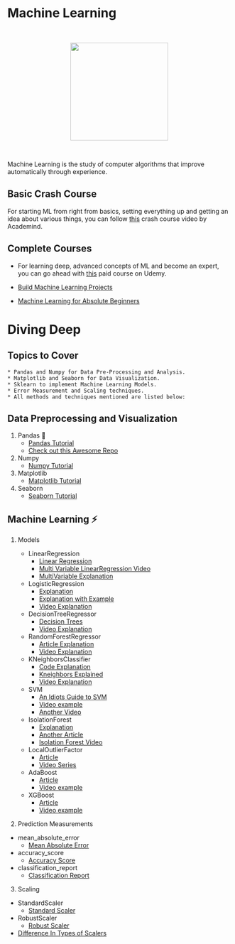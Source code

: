 # Machine Learning
<br>
<p align="center"><img src="https://i.ibb.co/nQVg933/machine-learning.jpg" height="220"></p>
<br>

Machine Learning is the study of computer algorithms that improve automatically through experience.

## Basic Crash Course

For starting ML from right from basics, setting everything up and getting an idea about various things, you can follow [this](https://www.youtube.com/watch?v=PPLop4L2eGk&list=PLLssT5z_DsK-h9vYZkQkYNWcItqhlRJLN) crash course video by Academind.

## Complete  Courses

- For learning deep, advanced concepts of ML and become an expert, you can go ahead with [this](https://www.udemy.com/course/machinelearning/) paid course on Udemy.

- [Build Machine Learning Projects](https://www.eduonix.com/learn-machine-learning-by-building-projects)
- [Machine Learning for Absolute Beginners](https://www.eduonix.com/machine-learning-for-absolute-beginners)

# Diving Deep

## Topics to Cover
```
* Pandas and Numpy for Data Pre-Processing and Analysis. 
* Matplotlib and Seaborn for Data Visualization. 
* Sklearn to implement Machine Learning Models. 
* Error Measurement and Scaling techniques.
* All methods and techniques mentioned are listed below: 
```

## Data Preprocessing and Visualization
1) Pandas :panda_face:
   - [Pandas Tutorial](https://pandas.pydata.org/pandas-docs/stable/getting_started/10min.html)
   - [Check out this Awesome Repo](https://github.com/wesm/pydata-book)
2) Numpy
   - [Numpy Tutorial](https://www.guru99.com/numpy-tutorial.html)
3) Matplotlib
   - [Matplotlib Tutorial](https://www.edureka.co/blog/python-matplotlib-tutorial/)
4) Seaborn
   - [Seaborn Tutorial](https://www.kaggle.com/kanncaa1/seaborn-tutorial-for-beginners)

## Machine Learning :zap:
1) Models
   - LinearRegression
      - [Linear Regression](https://realpython.com/linear-regression-in-python/)
      - [Multi Variable LinearRegression Video](https://www.youtube.com/watch?v=5rvnlZWzox8)
      - [MultiVariable Explanation](http://www.statsoft.com/Textbook/Multiple-Regression)
   - LogisticRegression
      - [Explanation](https://towardsdatascience.com/logistic-regression-detailed-overview-46c4da4303bc)
      - [Explanation with Example](https://ml-cheatsheet.readthedocs.io/en/latest/logistic_regression.html)
      - [Video Explanation](https://www.youtube.com/watch?v=yIYKR4sgzI8)
   - DecisionTreeRegressor
      - [Decision Trees](https://medium.com/greyatom/decision-trees-a-simple-way-to-visualize-a-decision-dc506a403aeb)
      - [Video Explanation](https://www.youtube.com/watch?v=eKD5gxPPeY0&list=PLBv09BD7ez_4temBw7vLA19p3tdQH6FYO)
   - RandomForestRegressor
      - [Article Explanation](https://dataaspirant.com/2017/05/22/random-forest-algorithm-machine-learing/)
      - [Video Explanation](https://www.youtube.com/watch?v=J4Wdy0Wc_xQ&t=21s)
   - KNeighborsClassifier
      - [Code Explanation](https://kevinzakka.github.io/2016/07/13/k-nearest-neighbor/) 
      - [Kneighbors Explained](https://www.youtube.com/watch?v=UqYde-LULfs)
      - [Video Explanation](https://www.youtube.com/watch?v=1i0zu9jHN6U)
   - SVM
      - [An Idiots Guide to SVM ](http://web.mit.edu/6.034/wwwbob/svm-notes-long-08.pdf)
      - [Video example](https://www.youtube.com/watch?v=N1vOgolbjSc)
      - [Another Video](https://www.youtube.com/watch?v=Y6RRHw9uN9o)
   - IsolationForest
      - [Explanation](https://towardsdatascience.com/outlier-detection-with-isolation-forest-3d190448d45e)
      - [Another Article](https://towardsdatascience.com/anomaly-detection-with-isolation-forest-visualization-23cd75c281e2)
      - [Isolation Forest Video](https://www.youtube.com/watch?v=5p8B2Ikcw-k&t=759s)
   - LocalOutlierFactor
      - [Article](https://turi.com/learn/userguide/anomaly_detection/local_outlier_factor.html)
      - [Video Series](https://www.youtube.com/watch?v=nbNiD76yE8o&list=PL8Bgdi87Y1lWJtBDuStNuEGoXKVFmMrF3)
   - AdaBoost
     - [Article](https://towardsdatascience.com/understanding-adaboost-2f94f22d5bfe)
     - [Video example](https://www.youtube.com/watch?v=LsK-xG1cLYA)
   - XGBoost
      - [Article](https://towardsdatascience.com/https-medium-com-vishalmorde-xgboost-algorithm-long-she-may-rein-edd9f99be63d)
      - [Video example](https://www.youtube.com/watch?v=OtD8wVaFm6E)
      
 2) Prediction Measurements
   - mean_absolute_error
      - [Mean Absolute Error](https://www.statisticshowto.datasciencecentral.com/absolute-error/)
   - accuracy_score
      - [Accuracy Score](https://scikit-learn.org/stable/modules/generated/sklearn.metrics.accuracy_score.html)
   - classification_report
      - [Classification Report](https://joshlawman.com/metrics-classification-report-breakdown-precision-recall-f1/)
 3) Scaling
   - StandardScaler
      - [Standard Scaler](https://scikit-learn.org/stable/modules/generated/sklearn.preprocessing.StandardScaler.html)
   - RobustScaler
      - [Robust Scaler](https://scikit-learn.org/stable/modules/generated/sklearn.preprocessing.RobustScaler.html)
   - [Difference In Types of Scalers](https://scikit-learn.org/stable/auto_examples/preprocessing/plot_all_scaling.html)
